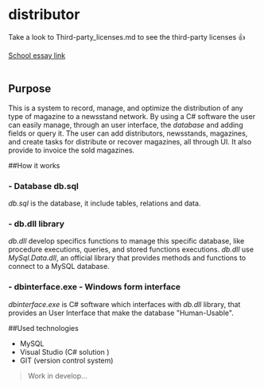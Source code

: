 # distributor

Take a look to Third-party_licenses.md to see the third-party licenses :+1:

[School essay link](http://tesine.marconirovereto.it/dettagli.html?2016.5BI.9)
<br /><br />

## Purpose

This is a system to record, manage, and optimize the distribution of any type of magazine to a newsstand network. By using a C# software the user can easily manage, through an user interface, the _database_ and adding fields or query it. The user can add distributors, newsstands, magazines, and create tasks for distribute or recover magazines, all through UI. It also provide to invoice the sold magazines.

##How it works

### - Database db.sql
  _db.sql_ is the database, it include tables, relations and data.

### -   db.dll library
  _db.dll_ develop specifics functions to manage this specific database, like procedure executions, queries, and stored functions executions. _db.dll_ use _MySql.Data.dll_, an official library that provides methods and functions to connect to a MySQL database.

### -   dbinterface.exe - Windows form interface
  _dbinterface.exe_ is C# software which interfaces with _db.dll_ library, that provides an User Interface that make the database "Human-Usable".

##Used technologies

*   MySQL
*   Visual Studio (C# solution )
*   GIT (version control system)

>Work in develop...
